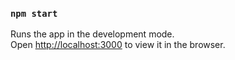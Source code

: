 ### `npm start`

Runs the app in the development mode.\
Open [http://localhost:3000](http://localhost:3000) to view it in the browser.



